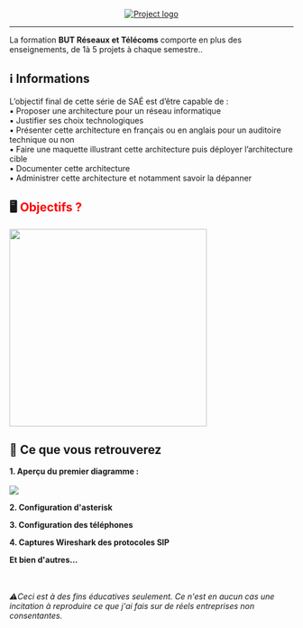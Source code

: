 <p align="center">
  <a href="" rel="noopener">
 <img src="https://imgur.com/5ZfNdMj.png" alt="Project logo"></a>
</p>

<div align="center">

</div>

---


La formation **BUT Réseaux et Télécoms** comporte en plus des enseignements, de 1à 5 projets à chaque semestre.. </br>

## ℹ️ Informations

L’objectif final de cette série de SAÉ est d’être capable de : </br>
▪ Proposer une architecture pour un réseau informatique</br>
▪ Justifier ses choix technologiques</br>
▪ Présenter cette architecture en français ou en anglais pour un auditoire technique ou non</br>
▪ Faire une maquette illustrant cette architecture puis déployer l’architecture cible</br>
▪ Documenter cette architecture</br>
▪ Administrer cette architecture et notamment savoir la dépanner</br>

## 🖥️ <span style="color:red">Objectifs ?</span> 

<img src="https://imgur.com/A3rmbFV.png" align=center style="width: 350px;"> 

## 🔎 Ce que vous retrouverez

**1. Aperçu du premier diagramme :**<br/>
<br/>![](https://imgur.com/qDBZdSJ.png)

**2. Configuration d'asterisk**<br/>

**3. Configuration des téléphones**<br/>

**4. Captures Wireshark des protocoles SIP**<br/>

**Et bien d'autres...**<br/>

<br/><br/>
*⚠️Ceci est à des fins éducatives seulement. Ce n'est en aucun cas une incitation à reproduire ce que j'ai fais sur de réels entreprises non consentantes.*

